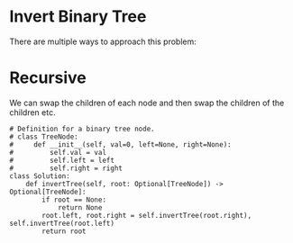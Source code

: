 # Invert Binary Tree
There are multiple ways to approach this problem:
# Recursive
We can swap the children of each node and then swap the children of the children etc.
```python3
# Definition for a binary tree node.
# class TreeNode:
#     def __init__(self, val=0, left=None, right=None):
#         self.val = val
#         self.left = left
#         self.right = right
class Solution:
    def invertTree(self, root: Optional[TreeNode]) -> Optional[TreeNode]:
        if root == None:
            return None
        root.left, root.right = self.invertTree(root.right), self.invertTree(root.left)
        return root
```
